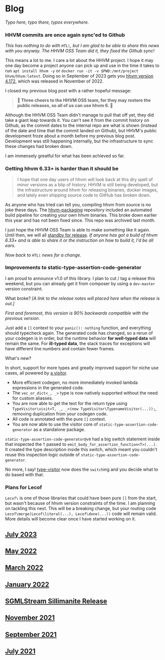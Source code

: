 # Blog

_Typo here, typo there, typos everywhere._

### HHVM commits are once again sync'ed to Github

_This has nothing to do with `HTL\`, but I am glad to be able to share this news with you anyway. The HHVM OSS Team did it, they fixed the Github sync!_

This means a lot to me. I care a lot about the HHVM project. I hope it may one day become a project anyone can pick up and use in the time it takes to run `apt install hhvm -y` or `docker run -it -v $PWD:/mnt/project hhvm/hhvm:latest`. Doing so in September of 2023 gets you [hhvm version 4.172](https://hhvm.com/blog/2022/11/02/hhvm-4.172.html), which was released in November of 2022.

I closed my previous blog post with a rather hopeful message:
 > **🌻 Three cheers to the HHVM OSS team, for they may restore the public releases, so all of us can use hhvm 6. 🌻**

Although the HHVM OSS Team didn't manage to pull that off yet, they did take a giant leap towards it. You can't see it from the commit history on Github, as the commit dates to the internal repo are what is shown (instead of the date and time that the commit landed on Github), but HHVM's public development froze about a month before my previous blog post. Development was still happening internally, but the infrastructure to sync these changes had broken down.

I am immensely greatful for what has been achieved so far.

### Getting hhvm 6.33+ is harder than it should be

 > I hope that one day users of hhvm will look back at this dry spell of minor versions as a blip of history. HHVM is still being developed, but the infrastructure around hhvm for releasing binaries, docker images, and lately even shipping source code to GitHub has broken down.

As anyone who has tried can tell you, compiling hhvm from source is no joke these days. The [hhvm-packaging](https://github.com/hhvm/packaging) repository included an automated build pipeline for creating your own hhvm binaries. This broke down earlier this year and has not been fixed since. This repo was archived last month.

I just hope the HHVM OSS Team is able to make something like it again. Until then, we will all [standby for release](https://hhvm.com/blog/2022/11/14/standby-for-release.html). _If anyone has got a build of hhvm 6.33+ and is able to share it or the instruction on how to build it, I'd be all ears._

_Now back to `HTL\` news for a change._

### Improvements to static-type-assertion-code-generator

I am proud to announce v1.0 of this library. I plan to cut / tag a release this weekend, but you can already get it from composer by using a `dev-master` version constraint.

What broke? _[A link to the release notes will placed here when the release is out.]_

_First and foremost, this version is 90% backwards compatible with the previous version._

Just add a `[]` context to your `panic(): nothing` function, and everything should typecheck again. The generated code has changed, so a rerun of your codegen is in order, but the runtime behavior **for well-typed data** will remain the same. For **ill-typed data**, the stack traces for exceptions will have different line numbers and contain fewer frames.

What's new?

In short, support for more types and greatly improved support for niche use cases, all powered by [a visitor](https://github.com/hershel-theodore-layton/static-type-assertion-code-generator/blob/1093d06ee5c42b1225b5a5d840a4eaa1c85491d1/src/DefaultVisitor.hack).

 - More efficient codegen, no more immediately invoked lambda expressions in the generated code.
 - The `vec_or_dict<_, _>` type is now natively supported without the need for custom aliasses.
 - You are now able to get the text for the return type using `TypeVisitor\visit<T, _, _>(new TypeVisitor\TypenameVisitor(...));`, removing duplication from your codegen code.
 - All code is annotated with the pure `[]` context.
 - You are now able to use the visitor core of `static-type-assertion-code-generator` as a standalone package.

`static-type-assertion-code-generator@v0` had a big switch statement inside that inspected the `T` passed to `emit_body_for_assertion_function<T>(...)`. It created the type description inside this switch, which meant you couldn't reuse this inspection logic outside of `static-type-assertion-code-generator`.

No more, I say! [type-visitor](https://github.com/hershel-theodore-layton/type-visitor) now does the `switch`ing and you decide what to do based with that.

### Plans for Lecof

`Lecof\` is one of those libraries that could have been pure `[]` from the start, but wasn't because of hhvm version constraints of the time. I am planning on tackling this next. This will be a breaking change, but your routing code `Lecof\merge(Lecof\literal(...), Lecof\done(...))` code will remain valid. More details will become clear once I have started working on it.

## [July 2023](https://github.com/hershel-theodore-layton/hershel-theodore-layton/blob/master/2023-07.md)
## [May 2022](https://github.com/hershel-theodore-layton/hershel-theodore-layton/blob/master/2022-05.md)
## [March 2022](https://github.com/hershel-theodore-layton/hershel-theodore-layton/blob/master/2022-03.md)
## [January 2022](https://github.com/hershel-theodore-layton/hershel-theodore-layton/blob/master/2022-01.md)
## [SGMLStream Sillimanite Release](https://github.com/hershel-theodore-layton/hershel-theodore-layton/blob/master/2022-release-announcement-sgml-stream-sillimanite.md)
## [November 2021](https://github.com/hershel-theodore-layton/hershel-theodore-layton/blob/master/2021-11.md)
## [September 2021](https://github.com/hershel-theodore-layton/hershel-theodore-layton/blob/master/2021-09.md)
## [July 2021](https://github.com/hershel-theodore-layton/hershel-theodore-layton/blob/master/2021-07.md)

